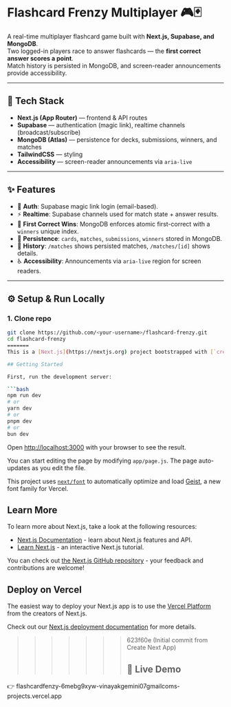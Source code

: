 
# Flashcard Frenzy Multiplayer 🎮🃏

A real-time multiplayer flashcard game built with **Next.js, Supabase, and MongoDB**.  
Two logged-in players race to answer flashcards — the **first correct answer scores a point**.  
Match history is persisted in MongoDB, and screen-reader announcements provide accessibility.

---

## 🚀 Tech Stack

- **Next.js (App Router)** — frontend & API routes  
- **Supabase** — authentication (magic link), realtime channels (broadcast/subscribe)  
- **MongoDB (Atlas)** — persistence for decks, submissions, winners, and matches  
- **TailwindCSS** — styling  
- **Accessibility** — screen-reader announcements via `aria-live`

---

## ✨ Features

- 🔑 **Auth**: Supabase magic link login (email-based).  
- ⚡ **Realtime**: Supabase channels used for match state + answer results.  
- 🎯 **First Correct Wins**: MongoDB enforces atomic first-correct with a `winners` unique index.  
- 📝 **Persistence**: `cards`, `matches`, `submissions`, `winners` stored in MongoDB.  
- 📖 **History**: `/matches` shows persisted matches, `/matches/[id]` shows details.  
- ♿ **Accessibility**: Announcements via `aria-live` region for screen readers.

---

## ⚙️ Setup & Run Locally

### 1. Clone repo
```bash
git clone https://github.com/<your-username>/flashcard-frenzy.git
cd flashcard-frenzy
=======
This is a [Next.js](https://nextjs.org) project bootstrapped with [`create-next-app`](https://github.com/vercel/next.js/tree/canary/packages/create-next-app).

## Getting Started

First, run the development server:

```bash
npm run dev
# or
yarn dev
# or
pnpm dev
# or
bun dev
```

Open [http://localhost:3000](http://localhost:3000) with your browser to see the result.

You can start editing the page by modifying `app/page.js`. The page auto-updates as you edit the file.

This project uses [`next/font`](https://nextjs.org/docs/app/building-your-application/optimizing/fonts) to automatically optimize and load [Geist](https://vercel.com/font), a new font family for Vercel.

## Learn More

To learn more about Next.js, take a look at the following resources:

- [Next.js Documentation](https://nextjs.org/docs) - learn about Next.js features and API.
- [Learn Next.js](https://nextjs.org/learn) - an interactive Next.js tutorial.

You can check out [the Next.js GitHub repository](https://github.com/vercel/next.js) - your feedback and contributions are welcome!

## Deploy on Vercel

The easiest way to deploy your Next.js app is to use the [Vercel Platform](https://vercel.com/new?utm_medium=default-template&filter=next.js&utm_source=create-next-app&utm_campaign=create-next-app-readme) from the creators of Next.js.

Check out our [Next.js deployment documentation](https://nextjs.org/docs/app/building-your-application/deploying) for more details.
>>>>>>> 623f60e (Initial commit from Create Next App)
>>>>>>> ## 🚀 Live Demo
👉 flashcardfenzy-6mebg9xyw-vinayakgemini07gmailcoms-projects.vercel.app

